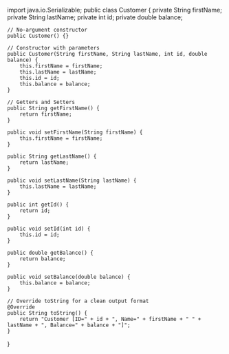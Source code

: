 import java.io.Serializable;
public class Customer {
    private String firstName;
    private String lastName;
    private int id;
    private double balance;

    // No-argument constructor
    public Customer() {}

    // Constructor with parameters
    public Customer(String firstName, String lastName, int id, double balance) {
        this.firstName = firstName;
        this.lastName = lastName;
        this.id = id;
        this.balance = balance;
    }

    // Getters and Setters
    public String getFirstName() {
        return firstName;
    }

    public void setFirstName(String firstName) {
        this.firstName = firstName;
    }

    public String getLastName() {
        return lastName;
    }

    public void setLastName(String lastName) {
        this.lastName = lastName;
    }

    public int getId() {
        return id;
    }

    public void setId(int id) {
        this.id = id;
    }

    public double getBalance() {
        return balance;
    }

    public void setBalance(double balance) {
        this.balance = balance;
    }

    // Override toString for a clean output format
    @Override
    public String toString() {
        return "Customer [ID=" + id + ", Name=" + firstName + " " + lastName + ", Balance=" + balance + "]";
    }
}
